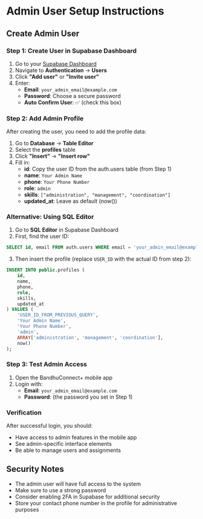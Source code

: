 # Admin User Setup Instructions

## Create Admin User

### Step 1: Create User in Supabase Dashboard

1. Go to your [Supabase Dashboard](https://supabase.com/dashboard)
2. Navigate to **Authentication** → **Users**
3. Click **"Add user"** or **"Invite user"**
4. Enter:
   - **Email**: `your_admin_email@example.com`
   - **Password**: Choose a secure password
   - **Auto Confirm User**: ✅ (check this box)

### Step 2: Add Admin Profile

After creating the user, you need to add the profile data:

1. Go to **Database** → **Table Editor**
2. Select the **profiles** table
3. Click **"Insert"** → **"Insert row"**
4. Fill in:
   - **id**: Copy the user ID from the auth.users table (from Step 1)
   - **name**: `Your Admin Name`
   - **phone**: `Your Phone Number`
   - **role**: `admin`
   - **skills**: `["administration", "management", "coordination"]`
   - **updated_at**: Leave as default (now())

### Alternative: Using SQL Editor

1. Go to **SQL Editor** in Supabase Dashboard
2. First, find the user ID:
```sql
SELECT id, email FROM auth.users WHERE email = 'your_admin_email@example.com';
```

3. Then insert the profile (replace `USER_ID` with the actual ID from step 2):
```sql
INSERT INTO public.profiles (
    id,
    name,
    phone,
    role,
    skills,
    updated_at
) VALUES (
    'USER_ID_FROM_PREVIOUS_QUERY',
    'Your Admin Name',
    'Your Phone Number',
    'admin',
    ARRAY['administration', 'management', 'coordination'],
    now()
);
```

### Step 3: Test Admin Access

1. Open the BandhuConnect+ mobile app
2. Login with:
   - **Email**: `your_admin_email@example.com`
   - **Password**: (the password you set in Step 1)

### Verification

After successful login, you should:
- Have access to admin features in the mobile app
- See admin-specific interface elements
- Be able to manage users and assignments

## Security Notes

- The admin user will have full access to the system
- Make sure to use a strong password
- Consider enabling 2FA in Supabase for additional security
- Store your contact phone number in the profile for administrative purposes